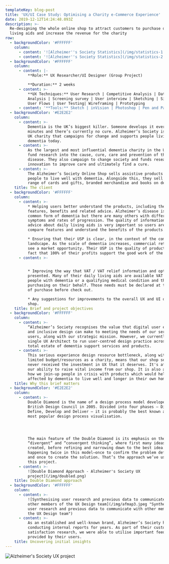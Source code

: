 ```yaml
---
templateKey: blog-post
title: 'UX/UI Case Study: Optimising a Charity e-Commerce Experience'
date: 2019-12-12T14:24:48.093Z
description: >-
  Re-designing the whole online shop to attract customers to purchase daily
  living aids and increase the revenue for the charity
row:
  - backgroundColor: '#FFFFFF'
    column:
      - content: '![Alzheimer''s Society Statistics](/img/statistics-1.png)'
      - content: '![Alzheimer''s Society Statistics](/img/statistics-2.png)'
  - backgroundColor: '#FFFFFF'
    column:
      - content: |-
          **Role:** UX Researcher/UI Designer (Group Project)

          **Duration:** 2 weeks
      - content: >-
          **UX Techniques:** User Research | Competitive Analysis | Data
          Analysis | Screening survey | User interview | Sketching | Sitemaps |
          User Flows | User Testing| Wireframing | Prototyping
      - content: '**Tools:** Sketch | inVision | Photoshop | Pen and Paper'
  - backgroundColor: '#E2E2E2'
    column:
      - content: >-
          Dementia is the UK’s biggest killer. Someone develops it every three
          minutes and there’s currently no cure. Alzheimer’s Society is the only
          UK charity that campaigns for change and supports people living with
          dementia today.
      - content: >-
          As the largest and most influential dementia charity in the UK, they
          fund research into the cause, cure, care and prevention of the
          disease. They also campaign to change society and funds research and
          innovation to improve care and ultimately find a cure.
      - content: >-
          The Alzheimer’s Society Online Shop sells assistive products to help
          people to live well with dementia. Alongside this, they sell a wide
          range of cards and gifts, branded merchandise and books on dementia.
    title: The client
  - backgroundColor: '#FFFFFF'
    column:
      - content: >-
          * Helping users better understand the products, including their
          features, benefits and related advice. Alzheimer’s disease is the most
          common form of dementia but there are many others with different
          symptoms and rates of progression. The quality of information and
          advice about daily living aids is very important so users are able to
          compare features and understand the benefits of the products.

          * Ensuring that their USP is clear, in the context of the competitive
          landscape. As the scale of dementia increases, commercial retailers
          see a market opportunity. Their USP is the quality of products and the
          fact that 100% of their profits support the good work of the charity.
      - content: >-


          * Improving the way that VAT / VAT relief information and options are
          presented. Many of their daily living aids are available VAT free to
          people with dementia or a qualifying medical condition and those
          purchasing on their behalf. Those needs must be declared at the point
          of purchase before check out.

          * Any suggestions for improvements to the overall UX and UI of the
          shop.
    title: Brief and project objectives
  - backgroundColor: '#FFFFFF'
    column:
      - content: >-
          “Alzheimer’s Society recognises the value that digital user experience
          and inclusive design can make to meeting the needs of our service
          users, along with our strategic mission. However, we currently have a
          single UX Architect to run user-centred design practice across our
          total estate of dementia support services and products.
      - content: >-
          This serious experience design resource bottleneck, along with our
          limited budget/resources as a charity, means that our shop service has
          never received the investment in UX that it deserves. It's affecting
          our ability to raise vital income from our shop. It is also affecting
          how we join-up people in crisis with products which would help people
          affected by dementia to live well and longer in their own homes.”
    title: Why this brief matters
  - backgroundColor: '#E2E2E2'
    column:
      - content: >-
          Double Diamond is the name of a design process model developed by the
          British Design Council in 2005. Divided into four phases — Discover,
          Define, Develop and Deliver — it is probably the best known and the
          most popular design process visualisation.




          The main feature of the Double Diamond is its emphasis on the
          “divergent” and “convergent thinking”, where first many ideas are
          created, before refining and narrowing down to the best idea. This is
          happening twice in this model—once to confirm the problem definition
          and once to create the solution. That’s the approach we’ve used for
          this project.
      - content: >-
          ![Double Diamond Approach - Alzheimer's Society UX
          project](/img/doubled.png)
    title: Double Diamond approach
  - backgroundColor: '#FFFFFF'
    column:
      - content: >-
          ![Synthesising user research and previous data to communicate with
          other members of the UX Design team](/img/afmap3.jpeg "Synthesising
          user research and previous data to communicate with other members of
          the UX Design team")
      - content: >-
          As an established and well-known brand, Alzheimer’s Society has been
          conducting internal reports for years. As part of their customer
          satisfaction research, we were able to utilise important feedback
          provided by their users.
    title: Uncovering initial insights
---
```

![Alzheimer's Society UX project](/img/home.png)
